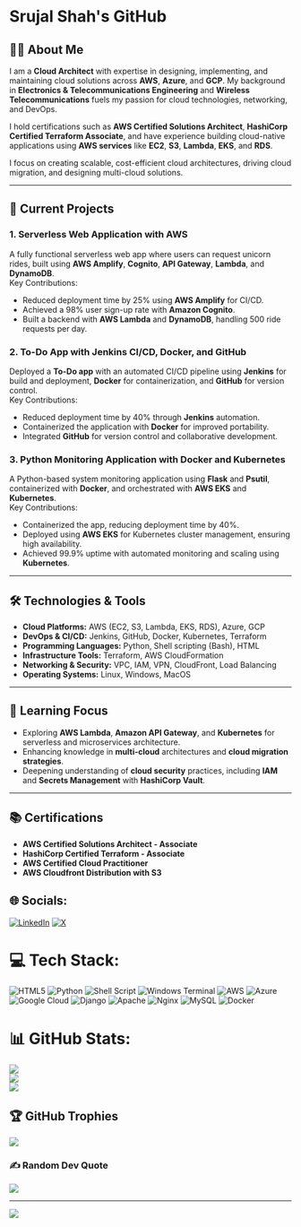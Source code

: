 # Srujal Shah's GitHub

## 👨‍💻 About Me

I am a **Cloud Architect** with expertise in designing, implementing, and maintaining cloud solutions across **AWS**, **Azure**, and **GCP**. My background in **Electronics & Telecommunications Engineering** and **Wireless Telecommunications** fuels my passion for cloud technologies, networking, and DevOps.

I hold certifications such as **AWS Certified Solutions Architect**, **HashiCorp Certified Terraform Associate**, and have experience building cloud-native applications using **AWS services** like **EC2**, **S3**, **Lambda**, **EKS**, and **RDS**.

I focus on creating scalable, cost-efficient cloud architectures, driving cloud migration, and designing multi-cloud solutions.

---

## 🚀 Current Projects

### 1. **Serverless Web Application with AWS**  
A fully functional serverless web app where users can request unicorn rides, built using **AWS Amplify**, **Cognito**, **API Gateway**, **Lambda**, and **DynamoDB**.  
Key Contributions:
- Reduced deployment time by 25% using **AWS Amplify** for CI/CD.
- Achieved a 98% user sign-up rate with **Amazon Cognito**.
- Built a backend with **AWS Lambda** and **DynamoDB**, handling 500 ride requests per day.

### 2. **To-Do App with Jenkins CI/CD, Docker, and GitHub**  
Deployed a **To-Do app** with an automated CI/CD pipeline using **Jenkins** for build and deployment, **Docker** for containerization, and **GitHub** for version control.  
Key Contributions:
- Reduced deployment time by 40% through **Jenkins** automation.
- Containerized the application with **Docker** for improved portability.
- Integrated **GitHub** for version control and collaborative development.

### 3. **Python Monitoring Application with Docker and Kubernetes**  
A Python-based system monitoring application using **Flask** and **Psutil**, containerized with **Docker**, and orchestrated with **AWS EKS** and **Kubernetes**.  
Key Contributions:
- Containerized the app, reducing deployment time by 40%.
- Deployed using **AWS EKS** for Kubernetes cluster management, ensuring high availability.
- Achieved 99.9% uptime with automated monitoring and scaling using **Kubernetes**.

---

## 🛠 Technologies & Tools

- **Cloud Platforms:** AWS (EC2, S3, Lambda, EKS, RDS), Azure, GCP
- **DevOps & CI/CD:** Jenkins, GitHub, Docker, Kubernetes, Terraform
- **Programming Languages:** Python, Shell scripting (Bash), HTML
- **Infrastructure Tools:** Terraform, AWS CloudFormation
- **Networking & Security:** VPC, IAM, VPN, CloudFront, Load Balancing
- **Operating Systems:** Linux, Windows, MacOS

---

## 🌱 Learning Focus

- Exploring **AWS Lambda**, **Amazon API Gateway**, and **Kubernetes** for serverless and microservices architecture.
- Enhancing knowledge in **multi-cloud** architectures and **cloud migration strategies**.
- Deepening understanding of **cloud security** practices, including **IAM** and **Secrets Management** with **HashiCorp Vault**.

---

## 📚 Certifications

- **AWS Certified Solutions Architect - Associate**  
- **HashiCorp Certified Terraform - Associate**  
- **AWS Certified Cloud Practitioner**
- **AWS Cloudfront Distribution with S3**  



## 🌐 Socials:
[![LinkedIn](https://img.shields.io/badge/LinkedIn-%230077B5.svg?logo=linkedin&logoColor=white)](https://linkedin.com/in/www.linkedin.com/in/srujal-shah-51990016b) [![X](https://img.shields.io/badge/X-black.svg?logo=X&logoColor=white)](https://x.com/Sruj_58) 

# 💻 Tech Stack:
![HTML5](https://img.shields.io/badge/html5-%23E34F26.svg?style=for-the-badge&logo=html5&logoColor=white) ![Python](https://img.shields.io/badge/python-3670A0?style=for-the-badge&logo=python&logoColor=ffdd54) ![Shell Script](https://img.shields.io/badge/shell_script-%23121011.svg?style=for-the-badge&logo=gnu-bash&logoColor=white) ![Windows Terminal](https://img.shields.io/badge/Windows%20Terminal-%234D4D4D.svg?style=for-the-badge&logo=windows-terminal&logoColor=white) ![AWS](https://img.shields.io/badge/AWS-%23FF9900.svg?style=for-the-badge&logo=amazon-aws&logoColor=white) ![Azure](https://img.shields.io/badge/azure-%230072C6.svg?style=for-the-badge&logo=microsoftazure&logoColor=white) ![Google Cloud](https://img.shields.io/badge/GoogleCloud-%234285F4.svg?style=for-the-badge&logo=google-cloud&logoColor=white) ![Django](https://img.shields.io/badge/django-%23092E20.svg?style=for-the-badge&logo=django&logoColor=white) ![Apache](https://img.shields.io/badge/apache-%23D42029.svg?style=for-the-badge&logo=apache&logoColor=white) ![Nginx](https://img.shields.io/badge/nginx-%23009639.svg?style=for-the-badge&logo=nginx&logoColor=white) ![MySQL](https://img.shields.io/badge/mysql-%2300000f.svg?style=for-the-badge&logo=mysql&logoColor=white) ![Docker](https://img.shields.io/badge/docker-%230db7ed.svg?style=for-the-badge&logo=docker&logoColor=white)
# 📊 GitHub Stats:
![](https://github-readme-stats.vercel.app/api?username=Srujal58&theme=dark&hide_border=false&include_all_commits=false&count_private=false)<br/>
![](https://github-readme-streak-stats.herokuapp.com/?user=Srujal58&theme=dark&hide_border=false)<br/>
![](https://github-readme-stats.vercel.app/api/top-langs/?username=Srujal58&theme=dark&hide_border=false&include_all_commits=false&count_private=false&layout=compact)

## 🏆 GitHub Trophies
![](https://github-profile-trophy.vercel.app/?username=Srujal58&theme=radical&no-frame=false&no-bg=true&margin-w=4)

### ✍️ Random Dev Quote
![](https://quotes-github-readme.vercel.app/api?type=horizontal&theme=radical)

---
[![](https://visitcount.itsvg.in/api?id=Srujal58&icon=0&color=0)](https://visitcount.itsvg.in)

<!-- Proudly created with GPRM ( https://gprm.itsvg.in ) -->
